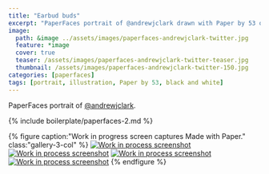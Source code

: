 ```yaml
---
title: "Earbud buds"
excerpt: "PaperFaces portrait of @andrewjclark drawn with Paper by 53 on an iPad."
image: 
  path: &image ../assets/images/paperfaces-andrewjclark-twitter.jpg 
  feature: *image
  cover: true
  teaser: /assets/images/paperfaces-andrewjclark-twitter-teaser.jpg
  thumbnail: /assets/images/paperfaces-andrewjclark-twitter-150.jpg
categories: [paperfaces]
tags: [portrait, illustration, Paper by 53, black and white]
---
```


PaperFaces portrait of [@andrewjclark](https://twitter.com/andrewjclark).

{% include boilerplate/paperfaces-2.md %}

{% figure caption:"Work in progress screen captures Made with Paper." class:"gallery-3-col" %}
[![Work in process screenshot](/assets/images/paperfaces-andrewjclark-process-1-600.jpg)](/assets/images/paperfaces-andrewjclark-process-1-lg.jpg) [![Work in process screenshot](/assets/images/paperfaces-andrewjclark-process-2-600.jpg)](/assets/images/paperfaces-andrewjclark-process-2-lg.jpg) [![Work in process screenshot](/assets/images/paperfaces-andrewjclark-process-3-600.jpg)](/assets/images/paperfaces-andrewjclark-process-3-lg.jpg) [![Work in process screenshot](/assets/images/paperfaces-andrewjclark-process-4-600.jpg)](/assets/images/paperfaces-andrewjclark-process-4-lg.jpg)
{% endfigure %}
